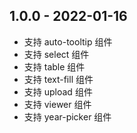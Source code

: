 ## 1.0.0 - 2022-01-16

- 支持 auto-tooltip 组件
- 支持 select 组件
- 支持 table 组件
- 支持 text-fill 组件
- 支持 upload 组件
- 支持 viewer 组件
- 支持 year-picker 组件
